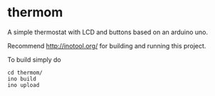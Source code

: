 thermom
=======

A simple thermostat with LCD and buttons based on an arduino uno.

Recommend http://inotool.org/ for building and running this project.

To build simply do

```
cd thermom/
ino build
ino upload
```
